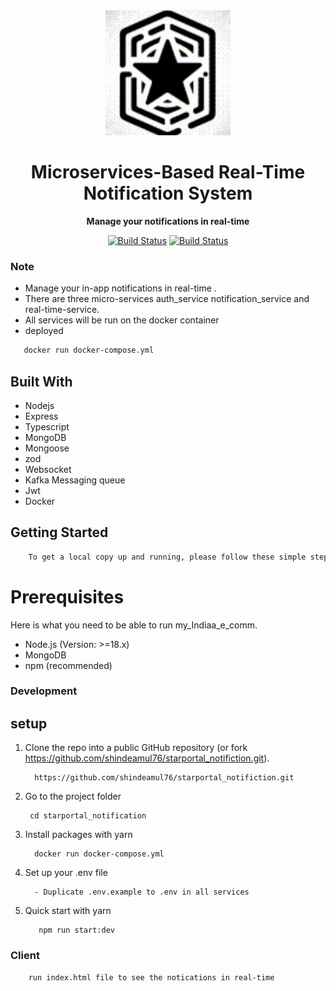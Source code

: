 <div align="center">

  <img src="/assets/startportal.jpg"  width="200" height="200" alt="starportal-logo" />

  <h1>Microservices-Based Real-Time Notification System</h1>

  <p>
    <strong>Manage your notifications in real-time</strong>
  </p>

  <p>
    <a href="https://github.com/shindeamul76/"><img alt="Build Status" src="https://img.shields.io/badge/github-profile-blue" /></a>
    <a href="#"><img alt="Build Status" src="https://img.shields.io/badge/star%20%20portal-8A2BE2" /></a>
  </p>
</div>


### Note

- Manage your in-app notifications in real-time .
- There are three micro-services auth_service notification_service and real-time-service.
- All services will be run on the docker container
- deployed 
```bash
   docker run docker-compose.yml
```

## Built With
- Nodejs
- Express
- Typescript
- MongoDB
- Mongoose
- zod
- Websocket
- Kafka Messaging queue
- Jwt
- Docker

## Getting Started

```bash
    To get a local copy up and running, please follow these simple steps.
```

# Prerequisites

Here is what you need to be able to run my_Indiaa_e_comm.

- Node.js (Version: >=18.x)
- MongoDB
- npm (recommended)

### Development

## setup


1. Clone the repo into a public GitHub repository (or fork https://github.com/shindeamul76/starportal_notifiction.git).


         https://github.com/shindeamul76/starportal_notifiction.git

2. Go to the project folder

        cd starportal_notification

3. Install packages with yarn

         docker run docker-compose.yml

4. Set up your .env file
  
         - Duplicate .env.example to .env in all services

5. Quick start with yarn

          npm run start:dev

### Client

```bash
    run index.html file to see the notications in real-time
```